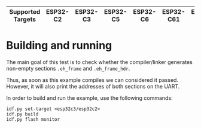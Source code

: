 | Supported Targets | ESP32-C2 | ESP32-C3 | ESP32-C5 | ESP32-C6 | ESP32-C61 | ESP32-H2 | ESP32-H21 | ESP32-H4 | ESP32-P4 |
| ----------------- | -------- | -------- | -------- | -------- | --------- | -------- | --------- | -------- | -------- |

# Building and running

The main goal of this test is to check whether the compiler/linker generates non-empty sections `.eh_frame` and `.eh_frame_hdr`.

Thus, as soon as this example compiles we can considered it passed. However, it will also print the addresses of both sections on the UART.

In order to build and run the example, use the following commands:

```
idf.py set-target <esp32c3/esp32c2>
idf.py build
idf.py flash monitor
```
